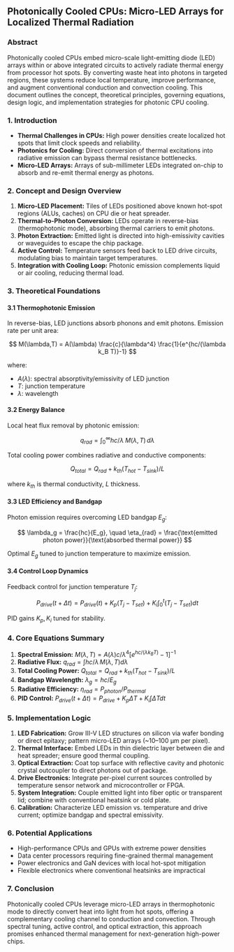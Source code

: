 ## Photonically Cooled CPUs: Micro-LED Arrays for Localized Thermal Radiation

### Abstract

Photonically cooled CPUs embed micro-scale light-emitting diode (LED) arrays within or above integrated circuits to actively radiate thermal energy from processor hot spots. By converting waste heat into photons in targeted regions, these systems reduce local temperature, improve performance, and augment conventional conduction and convection cooling. This document outlines the concept, theoretical principles, governing equations, design logic, and implementation strategies for photonic CPU cooling.

### 1. Introduction

* **Thermal Challenges in CPUs:** High power densities create localized hot spots that limit clock speeds and reliability.
* **Photonics for Cooling:** Direct conversion of thermal excitations into radiative emission can bypass thermal resistance bottlenecks.
* **Micro-LED Arrays:** Arrays of sub-millimeter LEDs integrated on-chip to absorb and re-emit thermal energy as photons.

### 2. Concept and Design Overview

1. **Micro-LED Placement:** Tiles of LEDs positioned above known hot-spot regions (ALUs, caches) on CPU die or heat spreader.
2. **Thermal-to-Photon Conversion:** LEDs operate in reverse-bias (thermophotonic mode), absorbing thermal carriers to emit photons.
3. **Photon Extraction:** Emitted light is directed into high-emissivity cavities or waveguides to escape the chip package.
4. **Active Control:** Temperature sensors feed back to LED drive circuits, modulating bias to maintain target temperatures.
5. **Integration with Cooling Loop:** Photonic emission complements liquid or air cooling, reducing thermal load.

### 3. Theoretical Foundations

#### 3.1 Thermophotonic Emission

In reverse-bias, LED junctions absorb phonons and emit photons. Emission rate per unit area:

$$
M(\lambda,T) = A(\lambda) \frac{c}{\lambda^4} \frac{1}{e^{hc/(\lambda k_B T)}-1}
$$

where:

* $A(\lambda)$: spectral absorptivity/emissivity of LED junction
* $T$: junction temperature
* $\lambda$: wavelength

#### 3.2 Energy Balance

Local heat flux removal by photonic emission:

$$
q_{rad} = \int_0^\infty hc/\lambda \; M(\lambda,T) \, d\lambda
$$

Total cooling power combines radiative and conductive components:

$$
Q_{total} = Q_{rad} + k_{th}(T_{hot}-T_{sink})/L
$$

where $k_{th}$ is thermal conductivity, $L$ thickness.

#### 3.3 LED Efficiency and Bandgap

Photon emission requires overcoming LED bandgap $E_g$:

$$
\lambda_g = \frac{hc}{E_g}, \quad \eta_{rad} = \frac{\text{emitted photon power}}{\text{absorbed thermal power}}
$$

Optimal $E_g$ tuned to junction temperature to maximize emission.

#### 3.4 Control Loop Dynamics

Feedback control for junction temperature $T_j$:

$$
P_{drive}(t+\Delta t) = P_{drive}(t) + K_p (T_j - T_{set}) + K_i \int_0^t (T_j - T_{set}) dt
$$

PID gains $K_p, K_i$ tuned for stability.

### 4. Core Equations Summary

1. **Spectral Emission:** $M(\lambda,T) = A(\lambda)c/\lambda^4 [e^{hc/(\lambda k_BT)}-1]^{-1}$
2. **Radiative Flux:** $q_{rad}=\int hc/\lambda\,M(\lambda,T)d\lambda$
3. **Total Cooling Power:** $Q_{total}=Q_{rad}+k_{th}(T_{hot}-T_{sink})/L$
4. **Bandgap Wavelength:** $\lambda_g=hc/E_g$
5. **Radiative Efficiency:** $\eta_{rad}=P_{photon}/P_{thermal}$
6. **PID Control:** $P_{drive}(t+\Delta t)=P_{drive}+K_p\Delta T+K_i\int\Delta Tdt$

### 5. Implementation Logic

1. **LED Fabrication:** Grow III-V LED structures on silicon via wafer bonding or direct epitaxy; pattern micro-LED arrays (\~10–100 µm per pixel).
2. **Thermal Interface:** Embed LEDs in thin dielectric layer between die and heat spreader; ensure good thermal coupling.
3. **Optical Extraction:** Coat top surface with reflective cavity and photonic crystal outcoupler to direct photons out of package.
4. **Drive Electronics:** Integrate per-pixel current sources controlled by temperature sensor network and microcontroller or FPGA.
5. **System Integration:** Couple emitted light into fiber optic or transparent lid; combine with conventional heatsink or cold plate.
6. **Calibration:** Characterize LED emission vs. temperature and drive current; optimize bandgap and spectral emissivity.

### 6. Potential Applications

* High-performance CPUs and GPUs with extreme power densities
* Data center processors requiring fine-grained thermal management
* Power electronics and GaN devices with local hot-spot mitigation
* Flexible electronics where conventional heatsinks are impractical

### 7. Conclusion

Photonically cooled CPUs leverage micro-LED arrays in thermophotonic mode to directly convert heat into light from hot spots, offering a complementary cooling channel to conduction and convection. Through spectral tuning, active control, and optical extraction, this approach promises enhanced thermal management for next-generation high-power chips.

